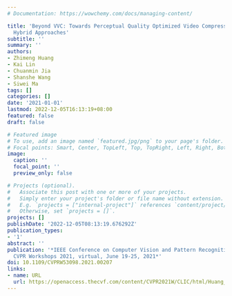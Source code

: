 ```yaml
---
# Documentation: https://wowchemy.com/docs/managing-content/

title: 'Beyond VVC: Towards Perceptual Quality Optimized Video Compression Using Multi-Scale
  Hybrid Approaches'
subtitle: ''
summary: ''
authors:
- Zhimeng Huang
- Kai Lin
- Chuanmin Jia
- Shanshe Wang
- Siwei Ma
tags: []
categories: []
date: '2021-01-01'
lastmod: 2022-12-05T16:13:19+08:00
featured: false
draft: false

# Featured image
# To use, add an image named `featured.jpg/png` to your page's folder.
# Focal points: Smart, Center, TopLeft, Top, TopRight, Left, Right, BottomLeft, Bottom, BottomRight.
image:
  caption: ''
  focal_point: ''
  preview_only: false

# Projects (optional).
#   Associate this post with one or more of your projects.
#   Simply enter your project's folder or file name without extension.
#   E.g. `projects = ["internal-project"]` references `content/project/deep-learning/index.md`.
#   Otherwise, set `projects = []`.
projects: []
publishDate: '2022-12-05T08:13:19.676292Z'
publication_types:
- '1'
abstract: ''
publication: '*IEEE Conference on Computer Vision and Pattern Recognition Workshops,
  CVPR Workshops 2021, virtual, June 19-25, 2021*'
doi: 10.1109/CVPRW53098.2021.00207
links:
- name: URL
  url: https://openaccess.thecvf.com/content/CVPR2021W/CLIC/html/Huang_Beyond_VVC_Towards_Perceptual_Quality_Optimized_Video_Compression_Using_Multi-Scale_CVPRW_2021_paper.html
---
```

